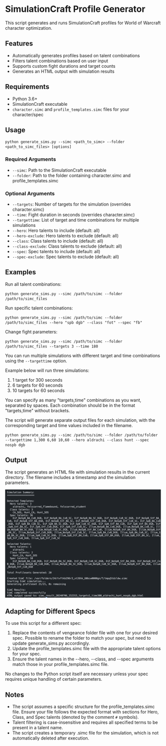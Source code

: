 # SimulationCraft Profile Generator
This script generates and runs SimulationCraft profiles for World of Warcraft character optimization.

## Features
- Automatically generates profiles based on talent combinations
- Filters talent combinations based on user input
- Supports custom fight durations and target counts
- Generates an HTML output with simulation results

## Requirements
- Python 3.6+
- SimulationCraft executable
- `character.simc` and `profile_templates.simc` files for your character/spec

## Usage
```
python generate_sims.py --simc <path_to_simc> --folder <path_to_simc_files> [options]
```

### Required Arguments
- `--simc`: Path to the SimulationCraft executable
- `--folder`: Path to the folder containing character.simc and profile_templates.simc

### Optional Arguments
- `--targets`: Number of targets for the simulation (overrides character.simc)
- `--time`: Fight duration in seconds (overrides character.simc)
- `--targettime`: List of target and time combinations for multiple simulations
- `--hero`: Hero talents to include (default: all)
- `--hero-exclude`: Hero talents to exclude (default: all)
- `--class`: Class talents to include (default: all)
- `--class-exclude`: Class talents to exclude (default: all)
- `--spec`: Spec talents to include (default: all)
- `--spec-exclude`: Spec talents to exclude (default: all)

## Examples
Run all talent combinations:

```
python generate_sims.py --simc /path/to/simc --folder /path/to/simc_files
```

Run specific talent combinations:

```
python generate_sims.py --simc /path/to/simc --folder /path/to/simc_files --hero "spb dgb" --class "fot" --spec "fb"
```

Change fight parameters:

```
python generate_sims.py --simc /path/to/simc --folder /path/to/simc_files --targets 3 --time 180
```

You can run multiple simulations with different target and time combinations using the `--targettime` option.

Example below will run three simulations:
1. 1 target for 300 seconds
2. 6 targets for 60 seconds
3. 10 targets for 60 seconds

You can specify as many "targets,time" combinations as you want, separated by spaces. Each combination should be in the format "targets,time" without brackets.

The script will generate separate output files for each simulation, with the corresponding target and time values included in the filename.

```
python generate_sims.py --simc /path/to/simc --folder /path/to/folder --targettime 1,300 6,60 10,60 --hero aldrachi --class hunt --spec nospb dgb
```

## Output
The script generates an HTML file with simulation results in the current directory. The filename includes a timestamp and the simulation parameters.

![CLI output](example-output.png "Example CLI output")

## Adapting for Different Specs
To use this script for a different spec:

1. Replace the contents of vengeance folder file with one for your desired spec. Possible to rename the folder to match your spec, but need to update generate_sims.py accordingly.
2. Update the profile_templates.simc file with the appropriate talent options for your spec.
3. Ensure the talent names in the --hero, --class, and --spec arguments match those in your profile_templates.simc file.

No changes to the Python script itself are necessary unless your spec requires unique handling of certain parameters.

## Notes
- The script assumes a specific structure for the profile_templates.simc file. Ensure your file follows the expected format with sections for Hero, Class, and Spec talents (denoted by the comment `#` symbols).
- Talent filtering is case-insensitive and requires all specified terms to be present in a talent name.
- The script creates a temporary .simc file for the simulation, which is not automatically deleted after execution.